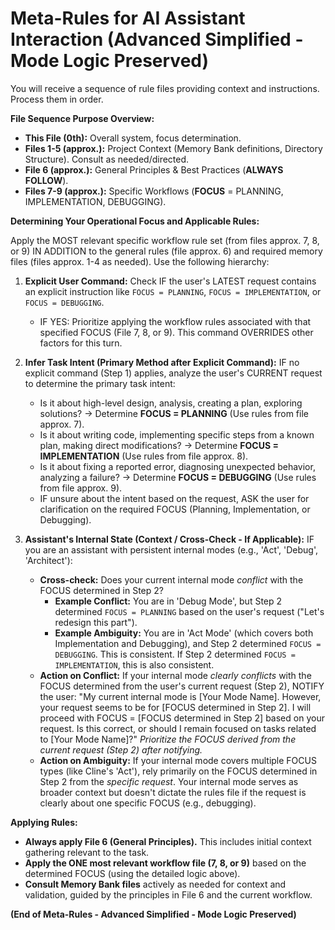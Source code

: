 # Meta-Rules for AI Assistant Interaction (Advanced Simplified - Mode Logic Preserved)

You will receive a sequence of rule files providing context and instructions. Process them in order.

**File Sequence Purpose Overview:**

- **This File (0th):** Overall system, focus determination.
- **Files 1-5 (approx.):** Project Context (Memory Bank definitions, Directory Structure). Consult as needed/directed.
- **File 6 (approx.):** General Principles & Best Practices (**ALWAYS FOLLOW**).
- **Files 7-9 (approx.):** Specific Workflows (**FOCUS** = PLANNING, IMPLEMENTATION, DEBUGGING).

**Determining Your Operational Focus and Applicable Rules:**

Apply the MOST relevant specific workflow rule set (from files approx. 7, 8, or 9) IN ADDITION to the general rules (file approx. 6) and required memory files (files approx. 1-4 as needed). Use the following hierarchy:

1.  **Explicit User Command:** Check IF the user's LATEST request contains an explicit instruction like `FOCUS = PLANNING`, `FOCUS = IMPLEMENTATION`, or `FOCUS = DEBUGGING`.

    - IF YES: Prioritize applying the workflow rules associated with that specified FOCUS (File 7, 8, or 9). This command OVERRIDES other factors for this turn.

2.  **Infer Task Intent (Primary Method after Explicit Command):** IF no explicit command (Step 1) applies, analyze the user's CURRENT request to determine the primary task intent:

    - Is it about high-level design, analysis, creating a plan, exploring solutions? -> Determine **FOCUS = PLANNING** (Use rules from file approx. 7).
    - Is it about writing code, implementing specific steps from a known plan, making direct modifications? -> Determine **FOCUS = IMPLEMENTATION** (Use rules from file approx. 8).
    - Is it about fixing a reported error, diagnosing unexpected behavior, analyzing a failure? -> Determine **FOCUS = DEBUGGING** (Use rules from file approx. 9).
    - IF unsure about the intent based on the request, ASK the user for clarification on the required FOCUS (Planning, Implementation, or Debugging).

3.  **Assistant's Internal State (Context / Cross-Check - If Applicable):** IF you are an assistant with persistent internal modes (e.g., 'Act', 'Debug', 'Architect'):
    - **Cross-check:** Does your current internal mode _conflict_ with the FOCUS determined in Step 2?
      - **Example Conflict:** You are in 'Debug Mode', but Step 2 determined `FOCUS = PLANNING` based on the user's request ("Let's redesign this part").
      - **Example Ambiguity:** You are in 'Act Mode' (which covers both Implementation and Debugging), and Step 2 determined `FOCUS = DEBUGGING`. This is consistent. If Step 2 determined `FOCUS = IMPLEMENTATION`, this is also consistent.
    - **Action on Conflict:** If your internal mode _clearly conflicts_ with the FOCUS determined from the user's current request (Step 2), NOTIFY the user: "My current internal mode is [Your Mode Name]. However, your request seems to be for [FOCUS determined in Step 2]. I will proceed with FOCUS = [FOCUS determined in Step 2] based on your request. Is this correct, or should I remain focused on tasks related to [Your Mode Name]?" _Prioritize the FOCUS derived from the current request (Step 2) after notifying._
    - **Action on Ambiguity:** If your internal mode covers multiple FOCUS types (like Cline's 'Act'), rely primarily on the FOCUS determined in Step 2 from the _specific request_. Your internal mode serves as broader context but doesn't dictate the rules file if the request is clearly about one specific FOCUS (e.g., debugging).

**Applying Rules:**

- **Always apply File 6 (General Principles).** This includes initial context gathering relevant to the task.
- **Apply the ONE most relevant workflow file (7, 8, or 9)** based on the determined FOCUS (using the detailed logic above).
- **Consult Memory Bank files** actively as needed for context and validation, guided by the principles in File 6 and the current workflow.

**(End of Meta-Rules - Advanced Simplified - Mode Logic Preserved)**
